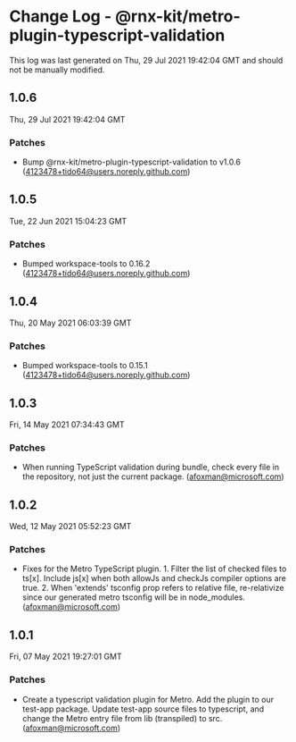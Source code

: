 # Change Log - @rnx-kit/metro-plugin-typescript-validation

This log was last generated on Thu, 29 Jul 2021 19:42:04 GMT and should not be manually modified.

<!-- Start content -->

## 1.0.6

Thu, 29 Jul 2021 19:42:04 GMT

### Patches

- Bump @rnx-kit/metro-plugin-typescript-validation to v1.0.6 (4123478+tido64@users.noreply.github.com)

## 1.0.5

Tue, 22 Jun 2021 15:04:23 GMT

### Patches

- Bumped workspace-tools to 0.16.2 (4123478+tido64@users.noreply.github.com)

## 1.0.4

Thu, 20 May 2021 06:03:39 GMT

### Patches

- Bumped workspace-tools to 0.15.1 (4123478+tido64@users.noreply.github.com)

## 1.0.3

Fri, 14 May 2021 07:34:43 GMT

### Patches

- When running TypeScript validation during bundle, check every file in the repository, not just the current package. (afoxman@microsoft.com)

## 1.0.2

Wed, 12 May 2021 05:52:23 GMT

### Patches

- Fixes for the Metro TypeScript plugin. 1. Filter the list of checked files to ts[x]. Include js[x] when both allowJs and checkJs compiler options are true. 2. When 'extends' tsconfig prop refers to relative file, re-relativize since our generated metro tsconfig will be in node_modules. (afoxman@microsoft.com)

## 1.0.1

Fri, 07 May 2021 19:27:01 GMT

### Patches

- Create a typescript validation plugin for Metro. Add the plugin to our test-app package. Update test-app source files to typescript, and change the Metro entry file from lib (transpiled) to src. (afoxman@microsoft.com)
